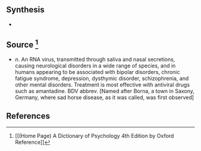 ## Synthesis
- 
## Source [^1]
- $n$. An RNA virus, transmitted through saliva and nasal secretions, causing neurological disorders in a wide range of species, and in humans appearing to be associated with bipolar disorders, chronic fatigue syndrome, depression, dysthymic disorder, schizophrenia, and other mental disorders. Treatment is most effective with antiviral drugs such as amantadine. BDV abbrev. \[Named after Borna, a town in Saxony, Germany, where sad horse disease, as it was called, was first observed]
## References

[^1]: [[(Home Page) A Dictionary of Psychology 4th Edition by Oxford Reference]]